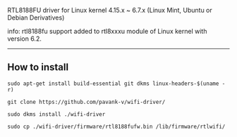 RTL8188FU driver for Linux kernel 4.15.x ~ 6.7.x (Linux Mint, Ubuntu or Debian Derivatives)

info: rtl8188fu support added to rtl8xxxu module of Linux kernel with version 6.2. 

------------------

## How to install

`sudo apt-get install build-essential git dkms linux-headers-$(uname -r)`

`git clone https://github.com/pavank-v/wifi-driver/`

`sudo dkms install ./wifi-driver`

`sudo cp ./wifi-driver/firmware/rtl8188fufw.bin /lib/firmware/rtlwifi/`

